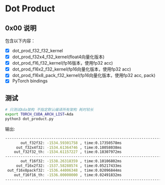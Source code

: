 # Dot Product

## 0x00 说明

包含以下内容：

- [X] dot_prod_f32_f32_kernel
- [X] dot_prod_f32x4_f32_kernel(float4向量化版本)
- [X] dot_prod_f16_f32_kernel(fp16版本，使用fp32 acc)
- [X] dot_prod_f16x2_f32_kernel(fp16向量化版本，使用fp32 acc)
- [X] dot_prod_f16x8_pack_f32_kernel(fp16向量化版本，使用fp32 acc, pack)
- [X] PyTorch bindings

## 测试

```bash
# 只测试Ada架构 不指定默认编译所有架构 耗时较长
export TORCH_CUDA_ARCH_LIST=Ada 
python3 dot_product.py
```

输出:

```bash
--------------------------------------------------------------------------------
       out_f32f32: -1534.59301758 , time:0.17350578ms
     out_f32x4f32: -1534.61364746 , time:0.18058038ms
    out_f32f32_th: -1534.61157227 , time:0.18307972ms
--------------------------------------------------------------------------------
       out_f16f32: -1538.26318359 , time:0.10106802ms
     out_f16x2f32: -1537.58288574 , time:0.05217433ms
 out_f16x8packf32: -1536.44006348 , time:0.02096844ms
    out_f16f16_th: -1536.00000000 , time:0.02491832ms
--------------------------------------------------------------------------------
```
